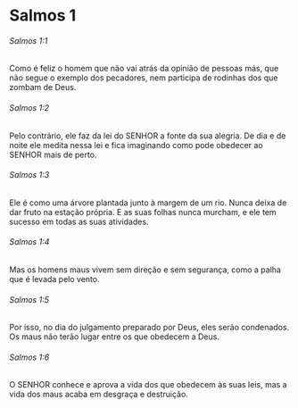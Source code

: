 # Salmos 1

###### Salmos 1:1

Como é feliz o homem que não vai atrás da opinião de pessoas más, que não segue o exemplo dos pecadores, nem participa de rodinhas dos que zombam de Deus.

###### Salmos 1:2

Pelo contrário, ele faz da lei do SENHOR a fonte da sua alegria. De dia e de noite ele medita nessa lei e fica imaginando como pode obedecer ao SENHOR mais de perto.

###### Salmos 1:3

Ele é como uma árvore plantada junto à margem de um rio. Nunca deixa de dar fruto na estação própria. E as suas folhas nunca murcham, e ele tem sucesso em todas as suas atividades.

###### Salmos 1:4

Mas os homens maus vivem sem direção e sem segurança, como a palha que é levada pelo vento.

###### Salmos 1:5

Por isso, no dia do julgamento preparado por Deus, eles serão condenados. Os maus não terão lugar entre os que obedecem a Deus.

###### Salmos 1:6

O SENHOR conhece e aprova a vida dos que obedecem às suas leis, mas a vida dos maus acaba em desgraça e destruição.

